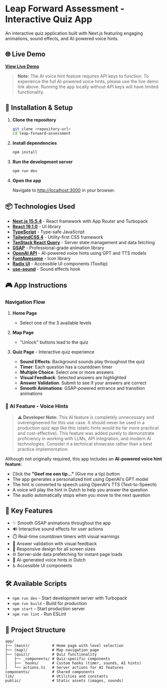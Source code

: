 # Leap Forward Assessment - Interactive Quiz App

An interactive quiz application built with Next.js featuring engaging animations, sound effects, and AI-powered voice hints.

## 🌐 Live Demo

**[View Live Demo](https://leap-forward-assessment.vercel.app/)**

> **Note:** The AI voice hint feature requires API keys to function. To experience the full AI-powered voice hints, please use the live demo link above. Running the app locally without API keys will have limited functionality.

## 🚀 Installation & Setup

1. **Clone the repository**

   ```bash
   git clone <repository-url>
   cd leap-forward-assessment
   ```

2. **Install dependencies**

   ```bash
   npm install
   ```

3. **Run the development server**

   ```bash
   npm run dev
   ```

4. **Open the app**

   Navigate to [http://localhost:3000](http://localhost:3000) in your browser.

## 📦 Technologies Used

- **[Next.js 15.5.4](https://nextjs.org)** - React framework with App Router and Turbopack
- **[React 19.1.0](https://react.dev)** - UI library
- **[TypeScript](https://www.typescriptlang.org/)** - Type-safe JavaScript
- **[TailwindCSS 4](https://tailwindcss.com/)** - Utility-first CSS framework
- **[TanStack React Query](https://tanstack.com/query)** - Server state management and data fetching
- **[GSAP](https://greensock.com/gsap/)** - Professional-grade animation library
- **[OpenAI API](https://openai.com/)** - AI-powered voice hints using GPT and TTS models
- **[FontAwesome](https://fontawesome.com/)** - Icon library
- **[Radix UI](https://www.radix-ui.com/)** - Accessible UI components (Tooltip)
- **[use-sound](https://github.com/joshwcomeau/use-sound)** - Sound effects hook

## 🎮 App Instructions

### Navigation Flow

1. **Home Page**

   - Select one of the 3 available levels

2. **Map Page**

   - "Unlock" buttons lead to the quiz

3. **Quiz Page** - Interactive quiz experience
   - **Sound Effects**: Background sounds play throughout the quiz
   - **Timer**: Each question has a countdown timer
   - **Multiple Choice**: Select one or more answers
   - **Visual Feedback**: Selected answers are highlighted
   - **Answer Validation**: Submit to see if your answers are correct
   - **Smooth Animations**: GSAP-powered entrance and transition animations

### 🤖 AI Feature - Voice Hints

> **⚠️ Developer Note:** This AI feature is completely unnecessary and overengineered for this use case. It should never be used in a production quiz app like this (static hints would be far more practical and cost-effective). This feature was added purely to demonstrate proficiency in working with LLMs, API integration, and modern AI technologies. Consider it a technical showcase rather than a best practice implementation.

Although not originally required, this app includes an **AI-powered voice hint feature**:

- Click the **"Geef me een tip..."** (Give me a tip) button
- The app generates a personalized hint using OpenAI's GPT model
- The hint is converted to speech using OpenAI's TTS (Text-to-Speech)
- A voice will play the hint in Dutch to help you answer the question
- The audio automatically stops when you move to the next question

## 🎨 Key Features

- ✨ Smooth GSAP animations throughout the app
- 🔊 Interactive sound effects for user actions
- ⏱️ Real-time countdown timers with visual warnings
- 🎯 Answer validation with visual feedback
- 📱 Responsive design for all screen sizes
- 🌐 Server-side data prefetching for instant page loads
- 🎤 AI-generated voice hints in Dutch
- ♿ Accessible UI components

## 🛠️ Available Scripts

- `npm run dev` - Start development server with Turbopack
- `npm run build` - Build for production
- `npm start` - Start production server
- `npm run lint` - Run ESLint

## 📂 Project Structure

```
app/
├── (main)/          # Home page with level selection
├── (map)/           # Map navigation page
├── (quiz)/          # Quiz functionality
│   ├── _components/ # Quiz-specific components
│   ├── _hooks/      # Custom hooks (timer, sounds, AI hints)
│   └── actions.ts   # Server actions for AI features
components/          # Shared components
lib/                 # Utilities and constants
public/              # Static assets (images, sounds)
```
